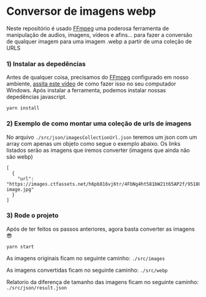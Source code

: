 # Conversor de imagens webp

Neste repositório é usado [FFmpeg](https://www.techtudo.com.br/tudo-sobre/ffmpegl/) uma poderosa
ferramenta de manipulação de audios, imagens, vídeos e afins... para fazer a conversão de qualquer imagem para uma imagem .webp a partir de uma coleção de URLS

### 1) Instalar as depedências

Antes de qualquer coisa, precisamos do [FFmpeg](https://www.techtudo.com.br/tudo-sobre/ffmpegl/) configurado em nosso ambiente, [assita este vídeo](https://www.youtube.com/watch?v=Q267RF1I3GE&t=152s)
de como fazer isso no seu computador Windows. Após instalar a ferramenta, podemos instalar nossas depedências javascript.

```
yarn install
```

### 2) Exemplo de como montar uma coleção de urls de imagens

No arquivo `./src/json/imagesCollectionUrl.json` teremos um json com um array com apenas um objeto como segue o exemplo abaixo.
Os links listados serão as imagens que iremos converter (imagens que ainda não são webp)

```
[
  {
    "url": "https://images.ctfassets.net/h6pb816vj6tr/4FbNg4ht581bW21t65AP2f/95180da1166dbeed9c03ce6c2db2e1ac/hero-image.jpg"
  }
]
```

### 3) Rode o projeto

Após de ter feitos os passos anteriores, agora basta converter as imagens 😎

```
yarn start
```

As imagens originais ficam no seguinte caminho: `./src/images`

As imagens convertidas ficam no seguinte caminho: `./src/webp`

Relatorio da diferença de tamanho das imagens ficam no seguinte caminho: `./src/json/result.json`
